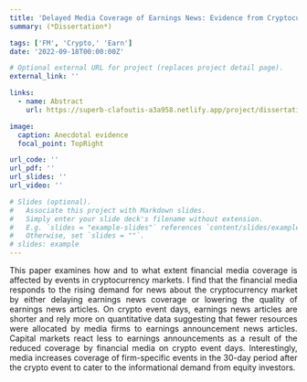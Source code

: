 ```yaml
---
title: 'Delayed Media Coverage of Earnings News: Evidence from Cryptocurrency Markets'
summary: (*Dissertation*)

tags: ['FM', 'Crypto,' 'Earn']
date: '2022-09-18T00:00:00Z'

# Optional external URL for project (replaces project detail page).
external_link: ''

links:
  - name: Abstract
    url: https://superb-clafoutis-a3a958.netlify.app/project/dissertation/

image: 
  caption: Anecdotal evidence
  focal_point: TopRight

url_code: ''
url_pdf: ''
url_slides: ''
url_video: ''

# Slides (optional).
#   Associate this project with Markdown slides.
#   Simply enter your slide deck's filename without extension.
#   E.g. `slides = "example-slides"` references `content/slides/example-slides.md`.
#   Otherwise, set `slides = ""`.
# slides: example
---
```

<DIV align="justify"> This paper examines how and to what extent financial media coverage is affected by events in cryptocurrency markets. I find that the financial media responds to the rising demand for news about the cryptocurrency market by either delaying earnings news coverage or lowering the quality of earnings news articles. On crypto event days, earnings news articles are shorter and rely more on quantitative data suggesting that fewer resources were allocated by media firms to earnings announcement news articles. Capital markets react less to earnings announcements as a result of the reduced coverage by financial media on crypto event days. Interestingly, media increases coverage of firm-specific events in the 30-day period after the crypto event to cater to the informational demand from equity investors. </DIV>

